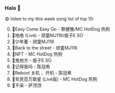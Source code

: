 

### Halo 👋

😄 listen to my this week song list of top 10:

0. 🌈Easy Come Easy Go - 蔡健雅/MC HotDog 热狗
1. 🌈地痞 (Live) - 顽童MJ116/瘦子E.SO
2. 🌈少年董 - 顽童MJ116
3. 🌈Back to the street - 顽童MJ116
4. 🌈NFT - MC HotDog 热狗
5. 🌈鬼地方 - 瘦子E.SO
6. 🌈记得我吗 - 陈冠希
7. 🌈Reboot 关机 ，开机 - 陈冠希
8. 🌈贫民百万歌星 (Live版) - MC HotDog 热狗
9. 🌈不染 - 萨顶顶

